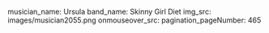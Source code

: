 musician_name: Ursula
band_name: Skinny Girl Diet
img_src: images/musician2055.png
onmouseover_src: 
pagination_pageNumber: 465